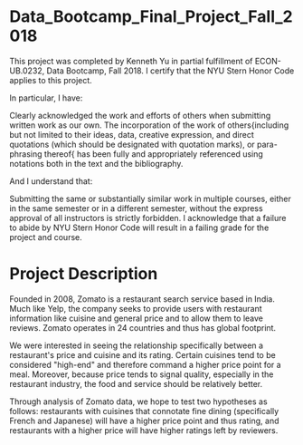 # Data_Bootcamp_Final_Project_Fall_2018

This project was completed by Kenneth Yu in partial fulfillment of ECON-UB.0232, Data Bootcamp, Fall 2018. I certify that the NYU Stern Honor Code applies to this project.

In particular, I have:

Clearly acknowledged the work and efforts of others when submitting written work as our own. The incorporation of the work of others{including but not limited to their ideas, data, creative expression, and direct quotations (which should be designated with quotation marks), or para- phrasing thereof{ has been fully and appropriately referenced using notations both in the text and the bibliography.

And I understand that:

Submitting the same or substantially similar work in multiple courses, either in the same semester or in a different semester, without the express approval of all instructors is strictly forbidden. I acknowledge that a failure to abide by NYU Stern Honor Code will result in a failing grade for the project and course.

# Project Description

Founded in 2008, Zomato is a restaurant search service based in India. Much like Yelp, the company seeks to provide users with restaurant information like cuisine and general price and to allow them to leave reviews. Zomato operates in 24 countries and thus has global footprint.

We were interested in seeing the relationship specifically between a restaurant's price and cuisine and its rating. Certain cuisines tend to be considered "high-end" and therefore command a higher price point for a meal. Moreover, because price tends to signal quality, especially in the restaurant industry, the food and service should be relatively better. 

Through analysis of Zomato data, we hope to test two hypotheses as follows: restaurants with cuisines that connotate fine dining (specifically French and Japanese) will have a higher price point and thus rating, and restaurants with a higher price will have higher ratings left by reviewers.

